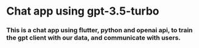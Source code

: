 # Chat app using gpt-3.5-turbo
### This is a chat app using flutter, python and openai api, to train the gpt client with our data, and communicate with users.
